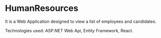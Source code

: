 # HumanResources

It is a Web Application designed to view a list of employees and candidates. 

Technologies used: ASP.NET Web Api, Entity Framework, React.
